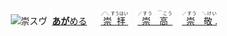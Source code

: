 <kbd><img src="lv1.svg" width="2" height="24"><img src="https://glyphwiki.org/glyph/u5d07.svg" width="24" height="24" alt="崇"></kbd><kbd>スウ゚</div></kbd> <img src="lv1.svg">[**あが**める](https://jisho.org/search/崇める)　 <img src="lv0.svg">[<ruby>崇拝<rt>／＼<br>すうはい</rt></ruby>](https://jisho.org/search/崇拝)</ins>　<img src="lv1.svg">[<ruby>崇高<rt>／すう　￣こう　</rt></ruby>](https://jisho.org/search/崇高)　<img src="lv2.svg">[<ruby>崇敬<rt>／すう　＼けい　</rt></ruby>](https://jisho.org/search/崇敬).
